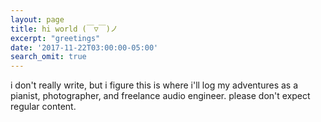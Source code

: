 ```yaml
---
layout: page
title: hi world (￣▽￣)ノ
excerpt: "greetings"
date: '2017-11-22T03:00:00-05:00'
search_omit: true
---
```

i don't really write, but i figure this is where i'll log my adventures as a pianist, photographer, and freelance audio engineer. please don't expect regular content.
